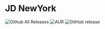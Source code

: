 # JD NewYork
![Github All Releases](https://img.shields.io/github/downloads/joomdev/jd_newyork/total.svg)
![AUR](https://img.shields.io/aur/license/yaourt.svg)
![GitHub release](https://img.shields.io/github/release/joomdev/jd_newyork.svg)